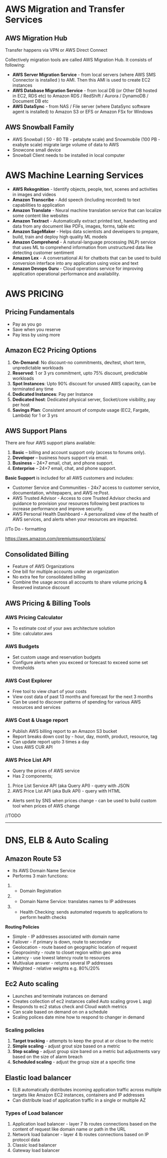 # AWS Migration and Transfer Services
## AWS Migration Hub
Transfer happens via VPN  or AWS Direct Connect

Collectively migration tools are called AWS Migration Hub. It consists of following:
* **AWS Server Migration Service** - from local servers (where AWS SMS Connector is installed ) to AMI. Then this AMI is used to create EC2 instances
* **AWS Database Migration Service** - from local DB (or Other DB hosted in EC2, RDS etc) to Amazon RDS / RedShift / Aurora / DynamoDB / Document DB etc
* **AWS DataSync** - from NAS / File server (where DataSync software agent is installed) to Amazon S3 or EFS or Amazon FSx for Windows

## AWS Snowball Family
* AWS Snowball ( 50 - 80 TB - petabyte scale) and Snowmobile (100 PB - exabyte scale) migrate large volume of data to AWS
* Snowcone small device
* Snowball Client needs to be installed in local computer

# AWS Machine Learning Services
* **AWS Rekognition** - Identify objects, people, text, scenes and activities in images and videos
* **Amazon Transcribe** - Add speech (including recorded) to text capabilities to application
* **Amazon Translate** - Neural machine translation service that can localize some content like websites
* **Amazon Textract** - Automatically extract printed text, handwriting and data from any document like PDFs, images, forms, table etc
* **Amazon SageMaker** - Helps data scientists and developers to prepare, build, train and deploy high quality ML models
* **Amazon Comprehend** - A natural-language processing (NLP) service that uses ML to comprehend information from  unstructured data like detecting customer sentiment
* **Amazon Lex** -  A conversational AI for chatbots that can be used to build conversion interface into any application using voice and text
* **Amazon Devops Guru** - Cloud operations service for improving application operational performance and availability. 

# AWS PRICING
## Pricing Fundamentals
* Pay as you go
* Save when you reserve
* Pay less by using more

## Amazon EC2 Pricing Options
1. **On-Demand**: No discount-no commitments, dev/test, short term, unpredictable workloads
1. **Reserved**: 1 or 3 yrs commitment, upto 75% discount, predictable workloads
1. **Spot Instances**: Upto 90% discount for unused AWS capacity, can be terminated any time
1. **Dedicated Instances**: Pay per Instance
1. **Dedicated host**: Dedicated physical server, Socket/core visibility, pay per host
1. **Savings Plan**: Consistent amount of compute usage (EC2, Fargate, Lambda) for 1 or 3 yrs

## AWS Support Plans
There are four AWS support plans available:
1. **Basic** – billing and account support only (access to forums only).
1. **Developer** – business hours support via email.
1. **Business** – 24×7 email, chat, and phone support.
1. **Enterprise** – 24×7 email, chat, and phone support.

**Basic Support** is included for all AWS customers and includes:
* Customer Service and Communities - 24x7 access to customer service, documentation, whitepapers, and AWS re:Post.
* AWS Trusted Advisor - Access to core Trusted Advisor checks and guidance to provision your resources following best practices to increase performance and improve security.
* AWS Personal Health Dashboard - A personalized view of the health of AWS services, and alerts when your resources are impacted.

//To Do - formatting 

https://aws.amazon.com/premiumsupport/plans/

## Consolidated Billing
* Feature of AWS Organizations
* One bill for multiple accounts under an organization
* No extra fee for consolidated billing
* Combine the usage across all accounts to share volume pricing & Reserved instance discount

## AWS Pricing & Billing Tools
### AWS Pricing Calculator
* To estimate cost of your aws architecture solution
* Site: calculator.aws

### AWS Budgets
* Set custom usage and reservation budgets
* Configure alerts when you exceed or forecast to exceed some set thresholds

### AWS Cost Explorer
* Free tool to view chart of your costs
* View cost data of past 13 months and forecast for the next 3 months
* Can  be used to discover patterns of spending for various AWS resources and services

### AWS Cost & Usage report
* Publish AWS billing report to an Amazon S3 bucket	
* Report breaks down cost by - hour, day, month, product, resource, tag
* Can update report upto 3 times a day
* Uses AWS CUR API

### AWS Price List API
* Query the prices of AWS service
* Has 2 components; 
1. Price List Service API (aka Query API) - query with JSON
1. AWS Price List API (aka Bulk API) - query with HTML
* Alerts sent by SNS when prices change - can be used to build custom tool when prices of AWS change

//TODO

***


# DNS, ELB & Auto Scaling
## Amazon Route 53
* Its AWS Domain Name Service
* Performs 3 main functions:
1. * Domain Registration
1. * Domain Name Service: translates names to IP  addresses
1. * Health Checking: sends automated requests to applications to perform health checks

**Routing Policies**
* Simple -  IP addresses associated with domain name
* Failover - if primary is down, route to secondary
* Geolocation - route based on geographic location of request 
* Geoproximity - route to closet region within geo area
* Latency - use lowest latency route to resources
* Multivalue answer - returns several IP addresses
* Weighted -  relative weights e.g. 80%/20%


## Ec2 Auto scaling
* Launches and terminate instances on demand
* Creates collection of ec2 instances called Auto scaling grove L asg)
* Responds to ec2 status check and Cloud watch metrics
* Can scale based on demand on on a schedule
* Scaling polices date mine how to respond to changer in demand

### Scaling policies
1. **Target tracking** - attempts to keep the grout at or close to the metric
1. **Simple scaling** - adjust grout size based on a metric
1. **Step scaling** - adjust group size bared on a metric but adjustments vary based on the size of alarm breach
1. **Scheduled scaling** - adjust the group size at a specific time

## Elastic load balancer
* ELB automatically distributes incoming application traffic across multiple targets like Amazon EC2 instances, containers and IP addresses
* Can distribute load of application traffic in a single or multiple AZ

### Types of Load balancer
1. Application load balancer - layer 7 lb routes connections based on the content of request like domain name or path in the URL
1. Network load balancer - layer 4 lb routes connections based on IP protocol data
1. Classic load balancer
1. Gateway load balancer




